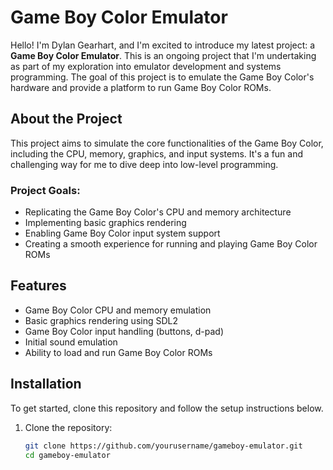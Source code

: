 # Game Boy Color Emulator

Hello! I'm Dylan Gearhart, and I'm excited to introduce my latest project: a **Game Boy Color Emulator**. This is an ongoing project that I'm undertaking as part of my exploration into emulator development and systems programming. The goal of this project is to emulate the Game Boy Color's hardware and provide a platform to run Game Boy Color ROMs.

## About the Project

This project aims to simulate the core functionalities of the Game Boy Color, including the CPU, memory, graphics, and input systems. It's a fun and challenging way for me to dive deep into low-level programming.

### Project Goals:
- Replicating the Game Boy Color's CPU and memory architecture
- Implementing basic graphics rendering
- Enabling Game Boy Color input system support
- Creating a smooth experience for running and playing Game Boy Color ROMs

## Features

- Game Boy Color CPU and memory emulation
- Basic graphics rendering using SDL2
- Game Boy Color input handling (buttons, d-pad)
- Initial sound emulation
- Ability to load and run Game Boy Color ROMs

## Installation

To get started, clone this repository and follow the setup instructions below.

1. Clone the repository:

   ```bash
   git clone https://github.com/yourusername/gameboy-emulator.git
   cd gameboy-emulator
